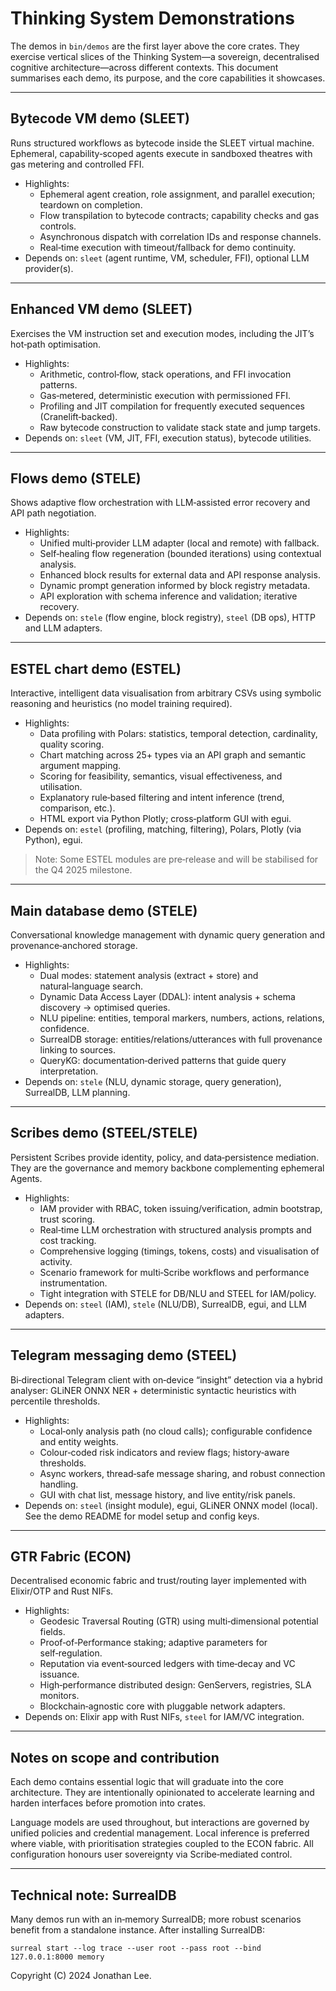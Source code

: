 # Thinking System Demonstrations

The demos in `bin/demos` are the first layer above the core crates. They exercise vertical slices of the Thinking System—a sovereign, decentralised cognitive architecture—across different contexts. This document summarises each demo, its purpose, and the core capabilities it showcases.

---

## Bytecode VM demo (SLEET)

Runs structured workflows as bytecode inside the SLEET virtual machine. Ephemeral, capability‑scoped agents execute in sandboxed theatres with gas metering and controlled FFI.

- Highlights:
  - Ephemeral agent creation, role assignment, and parallel execution; teardown on completion.
  - Flow transpilation to bytecode contracts; capability checks and gas controls.
  - Asynchronous dispatch with correlation IDs and response channels.
  - Real‑time execution with timeout/fallback for demo continuity.
- Depends on: `sleet` (agent runtime, VM, scheduler, FFI), optional LLM provider(s).

---

## Enhanced VM demo (SLEET)

Exercises the VM instruction set and execution modes, including the JIT’s hot‑path optimisation.

- Highlights:
  - Arithmetic, control‑flow, stack operations, and FFI invocation patterns.
  - Gas‑metered, deterministic execution with permissioned FFI.
  - Profiling and JIT compilation for frequently executed sequences (Cranelift‑backed).
  - Raw bytecode construction to validate stack state and jump targets.
- Depends on: `sleet` (VM, JIT, FFI, execution status), bytecode utilities.

---

## Flows demo (STELE)

Shows adaptive flow orchestration with LLM‑assisted error recovery and API path negotiation.

- Highlights:
  - Unified multi‑provider LLM adapter (local and remote) with fallback.
  - Self‑healing flow regeneration (bounded iterations) using contextual analysis.
  - Enhanced block results for external data and API response analysis.
  - Dynamic prompt generation informed by block registry metadata.
  - API exploration with schema inference and validation; iterative recovery.
- Depends on: `stele` (flow engine, block registry), `steel` (DB ops), HTTP and LLM adapters.

---

## ESTEL chart demo (ESTEL)

Interactive, intelligent data visualisation from arbitrary CSVs using symbolic reasoning and heuristics (no model training required).

- Highlights:
  - Data profiling with Polars: statistics, temporal detection, cardinality, quality scoring.
  - Chart matching across 25+ types via an API graph and semantic argument mapping.
  - Scoring for feasibility, semantics, visual effectiveness, and utilisation.
  - Explanatory rule‑based filtering and intent inference (trend, comparison, etc.).
  - HTML export via Python Plotly; cross‑platform GUI with egui.
- Depends on: `estel` (profiling, matching, filtering), Polars, Plotly (via Python), egui.

> Note: Some ESTEL modules are pre‑release and will be stabilised for the Q4 2025 milestone.

---

## Main database demo (STELE)

Conversational knowledge management with dynamic query generation and provenance‑anchored storage.

- Highlights:
  - Dual modes: statement analysis (extract + store) and natural‑language search.
  - Dynamic Data Access Layer (DDAL): intent analysis + schema discovery → optimised queries.
  - NLU pipeline: entities, temporal markers, numbers, actions, relations, confidence.
  - SurrealDB storage: entities/relations/utterances with full provenance linking to sources.
  - QueryKG: documentation‑derived patterns that guide query interpretation.
- Depends on: `stele` (NLU, dynamic storage, query generation), SurrealDB, LLM planning.

---

## Scribes demo (STEEL/STELE)

Persistent Scribes provide identity, policy, and data‑persistence mediation. They are the governance and memory backbone complementing ephemeral Agents.

- Highlights:
  - IAM provider with RBAC, token issuing/verification, admin bootstrap, trust scoring.
  - Real‑time LLM orchestration with structured analysis prompts and cost tracking.
  - Comprehensive logging (timings, tokens, costs) and visualisation of activity.
  - Scenario framework for multi‑Scribe workflows and performance instrumentation.
  - Tight integration with STELE for DB/NLU and STEEL for IAM/policy.
- Depends on: `steel` (IAM), `stele` (NLU/DB), SurrealDB, egui, and LLM adapters.

---

## Telegram messaging demo (STEEL)

Bi‑directional Telegram client with on‑device “insight” detection via a hybrid analyser: GLiNER ONNX NER + deterministic syntactic heuristics with percentile thresholds.

- Highlights:
  - Local‑only analysis path (no cloud calls); configurable confidence and entity weights.
  - Colour‑coded risk indicators and review flags; history‑aware thresholds.
  - Async workers, thread‑safe message sharing, and robust connection handling.
  - GUI with chat list, message history, and live entity/risk panels.
- Depends on: `steel` (insight module), egui, GLiNER ONNX model (local). See the demo README for model setup and config keys.

---

## GTR Fabric (ECON)

Decentralised economic fabric and trust/routing layer implemented with Elixir/OTP and Rust NIFs.

- Highlights:
  - Geodesic Traversal Routing (GTR) using multi‑dimensional potential fields.
  - Proof‑of‑Performance staking; adaptive parameters for self‑regulation.
  - Reputation via event‑sourced ledgers with time‑decay and VC issuance.
  - High‑performance distributed design: GenServers, registries, SLA monitors.
  - Blockchain‑agnostic core with pluggable network adapters.
- Depends on: Elixir app with Rust NIFs, `steel` for IAM/VC integration.

---

## Notes on scope and contribution

Each demo contains essential logic that will graduate into the core architecture. They are intentionally opinionated to accelerate learning and harden interfaces before promotion into crates.

Language models are used throughout, but interactions are governed by unified policies and credential management. Local inference is preferred where viable, with prioritisation strategies coupled to the ECON fabric. All configuration honours user sovereignty via Scribe‑mediated control.

---

## Technical note: SurrealDB

Many demos run with an in‑memory SurrealDB; more robust scenarios benefit from a standalone instance. After installing SurrealDB:

```
surreal start --log trace --user root --pass root --bind 127.0.0.1:8000 memory
```

Copyright (C) 2024 Jonathan Lee.
